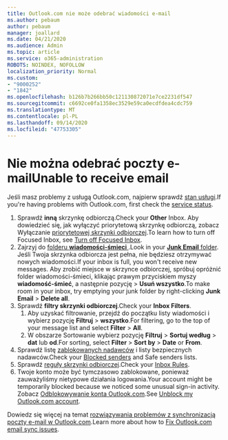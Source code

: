 ```yaml
---
title: Outlook.com nie może odebrać wiadomości e-mail
ms.author: pebaum
author: pebaum
manager: joallard
ms.date: 04/21/2020
ms.audience: Admin
ms.topic: article
ms.service: o365-administration
ROBOTS: NOINDEX, NOFOLLOW
localization_priority: Normal
ms.custom:
- "9000252"
- "1842"
ms.openlocfilehash: b126b7b266bb50c121130872071e7ce2231df547
ms.sourcegitcommit: c6692ce0fa1358ec3529e59ca0ecdfdea4cdc759
ms.translationtype: MT
ms.contentlocale: pl-PL
ms.lasthandoff: 09/14/2020
ms.locfileid: "47753305"
---
```

# <a name="unable-to-receive-email"></a><span data-ttu-id="bc065-102">Nie można odebrać poczty e-mail</span><span class="sxs-lookup"><span data-stu-id="bc065-102">Unable to receive email</span></span>

<span data-ttu-id="bc065-103">Jeśli masz problemy z usługą Outlook.com, najpierw sprawdź [stan usługi](https://go.microsoft.com/fwlink/p/?linkid=837482).</span><span class="sxs-lookup"><span data-stu-id="bc065-103">If you're having problems with Outlook.com, first check the [service status](https://go.microsoft.com/fwlink/p/?linkid=837482).</span></span>

1. <span data-ttu-id="bc065-104">Sprawdź **inną** skrzynkę odbiorczą.</span><span class="sxs-lookup"><span data-stu-id="bc065-104">Check your **Other** Inbox.</span></span> <span data-ttu-id="bc065-105">Aby dowiedzieć się, jak wyłączyć priorytetową skrzynkę odbiorczą, zobacz Wyłączanie [priorytetowej skrzynki odbiorczej](https://support.office.com/article/f714d94d-9e63-4217-9ccb-6cb2986aa1b2).</span><span class="sxs-lookup"><span data-stu-id="bc065-105">To learn how to turn off Focused Inbox, see [Turn off Focused Inbox](https://support.office.com/article/f714d94d-9e63-4217-9ccb-6cb2986aa1b2).</span></span> 
2. <span data-ttu-id="bc065-106">Zajrzyj do [folderu **wiadomości-śmieci** ](https://outlook.live.com/mail/junkemail).</span><span class="sxs-lookup"><span data-stu-id="bc065-106">Look in your [**Junk Email** folder](https://outlook.live.com/mail/junkemail).</span></span> <span data-ttu-id="bc065-107">Jeśli Twoja skrzynka odbiorcza jest pełna, nie będziesz otrzymywać nowych wiadomości.</span><span class="sxs-lookup"><span data-stu-id="bc065-107">If your inbox is full, you won't receive new messages.</span></span> <span data-ttu-id="bc065-108">Aby zrobić miejsce w skrzynce odbiorczej, spróbuj opróżnić folder wiadomości-śmieci, klikając prawym przyciskiem myszy **wiadomość-śmieć**, a następnie pozycję  >  **Usuń wszystko**.</span><span class="sxs-lookup"><span data-stu-id="bc065-108">To make room in your inbox, try emptying your junk folder by right-clicking **Junk Email** > **Delete all**.</span></span>
3. <span data-ttu-id="bc065-109">Sprawdź **filtry skrzynki odbiorczej**.</span><span class="sxs-lookup"><span data-stu-id="bc065-109">Check your **Inbox Filters**.</span></span> 
    1. <span data-ttu-id="bc065-110">Aby uzyskać filtrowanie, przejdź do początku listy wiadomości i wybierz pozycję **Filtruj**  >  **wszystko**.</span><span class="sxs-lookup"><span data-stu-id="bc065-110">For filtering, go to the top of your message list and select **Filter** > **All**.</span></span>
    2. <span data-ttu-id="bc065-111">W obszarze Sortowanie wybierz pozycję **Filtruj**  >  **Sortuj według**  >  **dat** lub **od**.</span><span class="sxs-lookup"><span data-stu-id="bc065-111">For sorting, select **Filter** > **Sort by** > **Date** or **From**.</span></span>
4. <span data-ttu-id="bc065-112">Sprawdź listę [zablokowanych nadawców](https://outlook.live.com/mail/options/mail/junkEmail) i listy bezpiecznych nadawców.</span><span class="sxs-lookup"><span data-stu-id="bc065-112">Check your [Blocked senders](https://outlook.live.com/mail/options/mail/junkEmail) and Safe senders lists.</span></span>
5. <span data-ttu-id="bc065-113">Sprawdź [reguły skrzynki odbiorczej](https://outlook.live.com/mail/options/mail/rules).</span><span class="sxs-lookup"><span data-stu-id="bc065-113">Check your [Inbox Rules](https://outlook.live.com/mail/options/mail/rules).</span></span>
6. <span data-ttu-id="bc065-114">Twoje konto może być tymczasowo zablokowane, ponieważ zauważyliśmy nietypowe działania logowania.</span><span class="sxs-lookup"><span data-stu-id="bc065-114">Your account might be temporarily blocked because we noticed some unusual sign-in activity.</span></span> <span data-ttu-id="bc065-115">Zobacz [Odblokowywanie konta Outlook.com](https://support.office.com/article/f4ad2701-d166-4d8b-8a6a-9af2a1f8a4c4).</span><span class="sxs-lookup"><span data-stu-id="bc065-115">See [Unblock my Outlook.com account](https://support.office.com/article/f4ad2701-d166-4d8b-8a6a-9af2a1f8a4c4).</span></span>

<span data-ttu-id="bc065-116">Dowiedz się więcej na temat [rozwiązywania problemów z synchronizacją poczty e-mail w Outlook.com](https://support.office.com/article/d39e3341-8d79-4bf1-b3c7-ded602233642).</span><span class="sxs-lookup"><span data-stu-id="bc065-116">Learn more about how to [Fix Outlook.com email sync issues](https://support.office.com/article/d39e3341-8d79-4bf1-b3c7-ded602233642).</span></span>